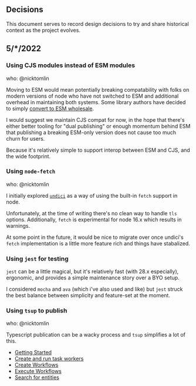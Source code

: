 Decisions
---

This document serves to record design decisions to try and share historical context as the project evolves.

## 5/*/2022

###  Using CJS modules instead of ESM modules

who: @nicktomlin

Moving to ESM would mean potentially breaking compatability with folks on modern versions of node who have not switched to ESM and additional overhead in maintaining both systems. Some library authors have decided to simply [convert to ESM wholesale](https://blog.sindresorhus.com/get-ready-for-esm-aa53530b3f77).

I would suggest we maintain CJS compat for now, in the hope that there's either better tooling for "dual publishing" or enough momentum behind ESM that publishing a breaking ESM-only version does not cause too much churn for users.

Because it's relatively simple to support interop between ESM and CJS, and the wide footprint.


### Using `node-fetch`

who: @nicktomlin

I initially explored [`undici`](https://github.com/nodejs/undici) as a way of using the built-in `fetch` support in node.

Unfortunately, at the time of writing there's no clean way to handle `tls` options. Additionally, `fetch` is experimental for node 16.x which results in warnings.

At some point in the future, it would be nice to migrate over once undici's `fetch` implementation is a little more feature rich and things have stabalized.


### Using `jest` for testing

`jest` can be a little magical, but it's relatively fast (with 28.x especially), ergonomic, and provides a simple maintenance story over a BYO setup.

I considered `mocha` and `ava` (which i've also used and like) but `jest` struck the best balance between simplicity and feature-set at the moment.

### Using `tsup` to publish

who: @nicktomlin

Typescript publication can be a wacky process and `tsup` simplifies a lot of this.

* [Getting Started](getting-started.md)
* [Create and run task workers](workers.md)
* [Create Workflows](create.md)
* [Execute Workflows](execute.md)
* [Search for entities](search.md)

